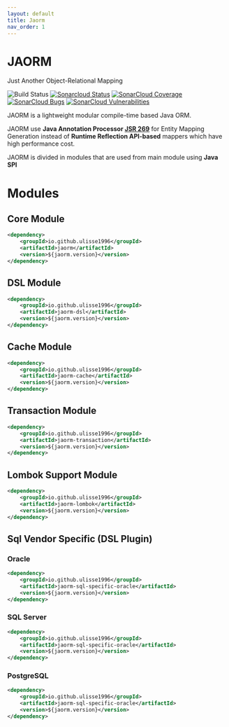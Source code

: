 ```yaml
---
layout: default
title: Jaorm
nav_order: 1
---
```


# JAORM
Just Another Object-Relational Mapping

![Build Status](https://github.com/ulisse1996/JAORM/workflows/build/badge.svg)
[![Sonarcloud Status](https://sonarcloud.io/api/project_badges/measure?project=ulisse1996_JAORM&metric=alert_status)](https://sonarcloud.io/dashboard?id=ulisse1996_JAORM)
[![SonarCloud Coverage](https://sonarcloud.io/api/project_badges/measure?project=ulisse1996_JAORM&metric=coverage)](https://sonarcloud.io/component_measures/metric/coverage/list?id=ulisse1996_JAORM)
[![SonarCloud Bugs](https://sonarcloud.io/api/project_badges/measure?project=ulisse1996_JAORM&metric=bugs)](https://sonarcloud.io/component_measures/metric/reliability_rating/list?id=ulisse1996_JAORM)
[![SonarCloud Vulnerabilities](https://sonarcloud.io/api/project_badges/measure?project=ulisse1996_JAORM&metric=vulnerabilities)](https://sonarcloud.io/component_measures/metric/security_rating/list?id=ulisse1996_JAORM)


JAORM is a lightweight modular compile-time based Java ORM.

JAORM use **Java Annotation Processor [JSR 269](https://jcp.org/en/jsr/detail?id=269)** for Entity Mapping Generation instead of
**Runtime Reflection API-based** mappers which have high performance cost.

JAORM is divided in modules that are used from main module using **Java SPI**

# Modules

## Core Module
```xml
<dependency>
    <groupId>io.github.ulisse1996</groupId>
    <artifactId>jaorm</artifactId>
    <version>${jaorm.version}</version>
</dependency>
```

## DSL Module
```xml
<dependency>
    <groupId>io.github.ulisse1996</groupId>
    <artifactId>jaorm-dsl</artifactId>
    <version>${jaorm.version}</version>
</dependency>
```

## Cache Module

```xml
<dependency>
    <groupId>io.github.ulisse1996</groupId>
    <artifactId>jaorm-cache</artifactId>
    <version>${jaorm.version}</version>
</dependency>
```

## Transaction Module
````xml
<dependency>
    <groupId>io.github.ulisse1996</groupId>
    <artifactId>jaorm-transaction</artifactId>
    <version>${jaorm.version}</version>
</dependency>
````

## Lombok Support Module
```xml
<dependency>
    <groupId>io.github.ulisse1996</groupId>
    <artifactId>jaorm-lombok</artifactId>
    <version>${jaorm.version}</version>
</dependency>
```

## Sql Vendor Specific (DSL Plugin)

### Oracle
```xml
<dependency>
    <groupId>io.github.ulisse1996</groupId>
    <artifactId>jaorm-sql-specific-oracle</artifactId>
    <version>${jaorm.version}</version>
</dependency>
```

### SQL Server
```xml
<dependency>
    <groupId>io.github.ulisse1996</groupId>
    <artifactId>jaorm-sql-specific-oracle</artifactId>
    <version>${jaorm.version}</version>
</dependency>
```

### PostgreSQL
```xml
<dependency>
    <groupId>io.github.ulisse1996</groupId>
    <artifactId>jaorm-sql-specific-oracle</artifactId>
    <version>${jaorm.version}</version>
</dependency>
```

